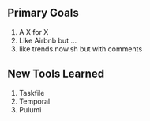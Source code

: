 
## Primary Goals

1. A X for X
1. Like Airbnb but ...
2. like trends.now.sh but with comments


## New Tools Learned

1. Taskfile
1. Temporal
1. Pulumi

